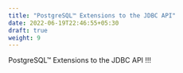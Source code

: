 ```yaml
---
title: "PostgreSQL™ Extensions to the JDBC API"
date: 2022-06-19T22:46:55+05:30
draft: true
weight: 9
---
```

PostgreSQL™ Extensions to the JDBC API !!!